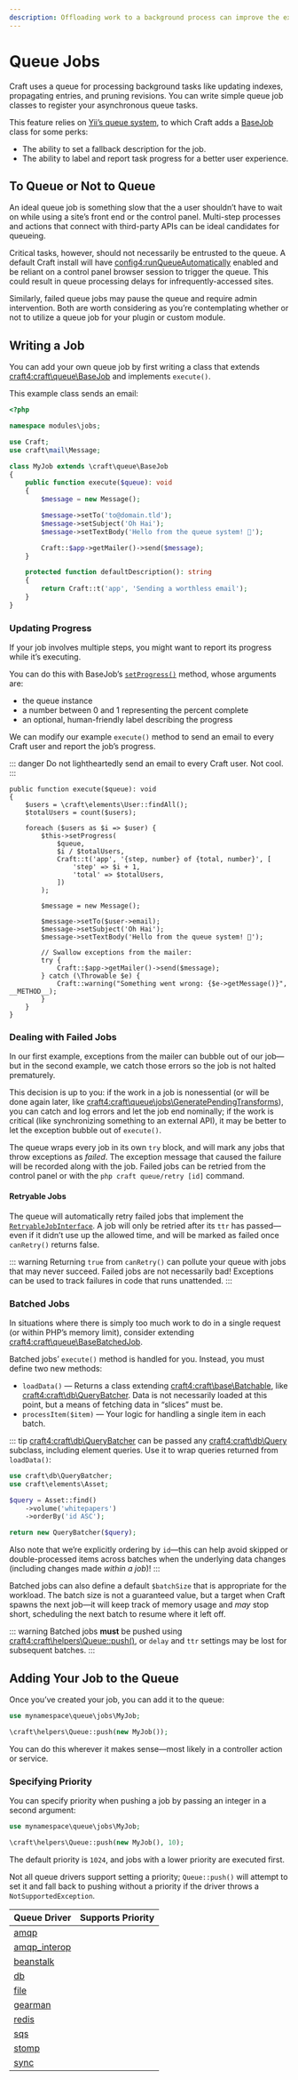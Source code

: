 ```yaml
---
description: Offloading work to a background process can improve the experience and reliability of your plugin’s functionality.
---
```


# Queue Jobs

Craft uses a queue for processing background tasks like updating indexes, propagating entries, and pruning revisions. You can write simple queue job classes to register your asynchronous queue tasks.

This feature relies on [Yii’s queue system](https://www.yiiframework.com/extension/yiisoft/yii2-queue/doc/guide/2.0/en/usage), to which Craft adds a [BaseJob](craft4:craft\queue\BaseJob) class for some perks:

- The ability to set a fallback description for the job.
- The ability to label and report task progress for a better user experience.

## To Queue or Not to Queue

An ideal queue job is something slow that the a user shouldn’t have to wait on while using a site’s front end or the control panel. Multi-step processes and actions that connect with third-party APIs can be ideal candidates for queueing.

Critical tasks, however, should not necessarily be entrusted to the queue. A default Craft install will have <config4:runQueueAutomatically> enabled and be reliant on a control panel browser session to trigger the queue. This could result in queue processing delays for infrequently-accessed sites.

Similarly, failed queue jobs may pause the queue and require admin intervention. Both are worth considering as you’re contemplating whether or not to utilize a queue job for your plugin or custom module.

## Writing a Job

You can add your own queue job by first writing a class that extends <craft4:craft\queue\BaseJob> and implements `execute()`.

This example class sends an email:

```php
<?php

namespace modules\jobs;

use Craft;
use craft\mail\Message;

class MyJob extends \craft\queue\BaseJob
{
    public function execute($queue): void
    {
        $message = new Message();

        $message->setTo('to@domain.tld');
        $message->setSubject('Oh Hai');
        $message->setTextBody('Hello from the queue system! 👋');

        Craft::$app->getMailer()->send($message);
    }

    protected function defaultDescription(): string
    {
        return Craft::t('app', 'Sending a worthless email');
    }
}
```

### Updating Progress

If your job involves multiple steps, you might want to report its progress while it’s executing.

You can do this with BaseJob’s [`setProgress()`](craft4:craft\queue\BaseJob::setProgress()) method, whose arguments are:

- the queue instance
- a number between 0 and 1 representing the percent complete
- an optional, human-friendly label describing the progress

We can modify our example `execute()` method to send an email to every Craft user and report the job’s progress.

::: danger
Do not lightheartedly send an email to every Craft user. Not cool.
:::

```php{7-14}
public function execute($queue): void
{
    $users = \craft\elements\User::findAll();
    $totalUsers = count($users);

    foreach ($users as $i => $user) {
        $this->setProgress(
            $queue,
            $i / $totalUsers,
            Craft::t('app', '{step, number} of {total, number}', [
                'step' => $i + 1,
                'total' => $totalUsers,
            ])
        );

        $message = new Message();

        $message->setTo($user->email);
        $message->setSubject('Oh Hai');
        $message->setTextBody('Hello from the queue system! 👋');

        // Swallow exceptions from the mailer:
        try {
            Craft::$app->getMailer()->send($message);
        } catch (\Throwable $e) {
            Craft::warning("Something went wrong: {$e->getMessage()}", __METHOD__);
        }
    }
}
```

### Dealing with Failed Jobs

In our first example, exceptions from the mailer can bubble out of our job—but in the second example, we catch those errors so the job is not halted prematurely.

This decision is up to you: if the work in a job is nonessential (or will be done again later, like <craft4:craft\queue\jobs\GeneratePendingTransforms>), you can catch and log errors and let the job end nominally; if the work is critical (like synchronizing something to an external API), it may be better to let the exception bubble out of `execute()`.

The queue wraps every job in its own `try` block, and will mark any jobs that throw exceptions as _failed_. The exception message that caused the failure will be recorded along with the job. Failed jobs can be retried from the control panel or with the `php craft queue/retry [id]` command.

#### Retryable Jobs

The queue will automatically retry failed jobs that implement the [`RetryableJobInterface`](https://www.yiiframework.com/extension/yiisoft/yii2-queue/doc/guide/2.0/en/retryable#retryablejobinterface). A job will only be retried after its `ttr` has passed—even if it didn’t use up the allowed time, and will be marked as failed once `canRetry()` returns false.

::: warning
Returning `true` from `canRetry()` can pollute your queue with jobs that may never succeed. Failed jobs are not necessarily bad! Exceptions can be used to track failures in code that runs unattended.
:::

### Batched Jobs <Since ver="4.4.0" feature="Batched jobs" />

In situations where there is simply too much work to do in a single request (or within PHP’s memory limit), consider extending <craft4:craft\queue\BaseBatchedJob>.

Batched jobs’ `execute()` method is handled for you. Instead, you must define two new methods:

- `loadData()` — Returns a class extending <craft4:craft\base\Batchable>, like <craft4:craft\db\QueryBatcher>. Data is not necessarily loaded at this point, but a means of fetching data in “slices” must be.
- `processItem($item)` — Your logic for handling a single item in each batch.

::: tip
<craft4:craft\db\QueryBatcher> can be passed any <craft4:craft\db\Query> subclass, including element queries. Use it to wrap queries returned from `loadData()`:

```php
use craft\db\QueryBatcher;
use craft\elements\Asset;

$query = Asset::find()
    ->volume('whitepapers')
    ->orderBy('id ASC');

return new QueryBatcher($query);
```

Also note that we’re explicitly ordering by `id`—this can help avoid skipped or double-processed items across batches when the underlying data changes (including changes made _within a job_)!
:::

Batched jobs can also define a default `$batchSize` that is appropriate for the workload. The batch size is not a guaranteed value, but a target when Craft spawns the next job—it will keep track of memory usage and _may_ stop short, scheduling the next batch to resume where it left off.

::: warning
Batched jobs **must** be pushed using <craft4:craft\helpers\Queue::push()>, or `delay` and `ttr` settings may be lost for subsequent batches.
:::

## Adding Your Job to the Queue

Once you’ve created your job, you can add it to the queue:

```php
use mynamespace\queue\jobs\MyJob;

\craft\helpers\Queue::push(new MyJob());
```

You can do this wherever it makes sense—most likely in a controller action or service.

### Specifying Priority

You can specify priority when pushing a job by passing an integer in a second argument:

```php
use mynamespace\queue\jobs\MyJob;

\craft\helpers\Queue::push(new MyJob(), 10);
```

The default priority is `1024`, and jobs with a lower priority are executed first.

Not all queue drivers support setting a priority; `Queue::push()` will attempt to set it and fall back to pushing without a priority if the driver throws a `NotSupportedException`.

| Queue Driver                 | Supports Priority
| ---------------------------- | -----------------
| [amqp](https://github.com/yiisoft/yii2-queue/tree/master/src/drivers/amqp/Queue.php)         | <x-mark />
| [amqp_interop](https://github.com/yiisoft/yii2-queue/tree/master/src/drivers/amqp_interop/Queue.php) | <check-mark />
| [beanstalk](https://github.com/yiisoft/yii2-queue/tree/master/src/drivers/beanstalk/Queue.php) | <check-mark />
| [db](https://github.com/yiisoft/yii2-queue/tree/master/src/drivers/db/Queue.php) | <check-mark />
| [file](https://github.com/yiisoft/yii2-queue/tree/master/src/drivers/file/Queue.php) | <x-mark />
| [gearman](https://github.com/yiisoft/yii2-queue/tree/master/src/drivers/gearman/Queue.php) | <check-mark />
| [redis](https://github.com/yiisoft/yii2-queue/tree/master/src/drivers/redis/Queue.php) | <x-mark />
| [sqs](https://github.com/yiisoft/yii2-queue/tree/master/src/drivers/sqs/Queue.php) | <x-mark />
| [stomp](https://github.com/yiisoft/yii2-queue/tree/master/src/drivers/stomp/Queue.php) | <x-mark />
| [sync](https://github.com/yiisoft/yii2-queue/tree/master/src/drivers/sync/Queue.php) | <x-mark />
